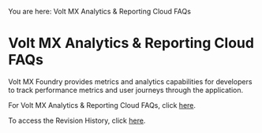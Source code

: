                             

You are here: Volt MX Analytics & Reporting Cloud FAQs

Volt MX  Analytics & Reporting Cloud FAQs
=====================================

Volt MX  Foundry provides metrics and analytics capabilities for developers to track performance metrics and user journeys through the application.

For Volt MX Analytics & Reporting Cloud FAQs, click [here](https://support.hcltechsw.com/csm?id=kb_article&sysparm_article=KB0083583).

To access the Revision History, click [here](Revision_History.md).
